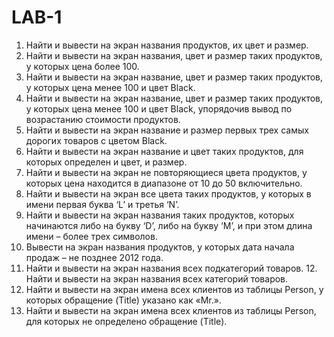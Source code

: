 # LAB-1


1. Найти и вывести на экран названия продуктов, их цвет и размер.
2. Найти и вывести на экран названия, цвет и размер таких продуктов, у которых цена более 100.
3. Найти и вывести на экран название, цвет и размер таких продуктов, у которых цена менее 100 и цвет Black.
4. Найти и вывести на экран название, цвет и размер таких продуктов, у которых цена менее 100 и цвет Black, упорядочив вывод по возрастанию стоимости продуктов.
5. Найти и вывести на экран название и размер первых трех самых дорогих товаров с цветом Black.
6. Найти и вывести на экран название и цвет таких продуктов, для которых определен и цвет, и размер.
7. Найти и вывести на экран не повторяющиеся цвета продуктов, у которых цена находится в диапазоне от 10 до 50 включительно.
8. Найти и вывести на экран все цвета таких продуктов, у которых в имени первая буква ‘L’ и третья ‘N’.
9. Найти и вывести на экран названия таких продуктов, которых начинаются либо на букву ‘D’, либо на букву ‘M’, и при этом длина имени – более трех символов.
10. Вывести на экран названия продуктов, у которых дата начала продаж – не позднее 2012 года.
11. Найти и вывести на экран названия всех подкатегорий товаров. 12. Найти и вывести на экран названия всех категорий товаров.
13. Найти и вывести на экран имена всех клиентов из таблицы Person, у которых обращение (Title) указано как «Mr.».
14. Найти и вывести на экран имена всех клиентов из таблицы Person, для которых не определено обращение (Title).
